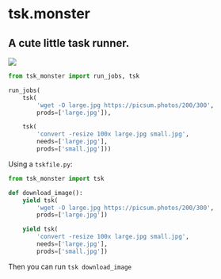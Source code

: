 # tsk.monster
## A cute little task runner.

![](https://tsk.monster/tsk.svg)

```python
from tsk_monster import run_jobs, tsk

run_jobs(
    tsk(
        'wget -O large.jpg https://picsum.photos/200/300',
        prods=['large.jpg']),

    tsk(
        'convert -resize 100x large.jpg small.jpg',
        needs=['large.jpg'],
        prods=['small.jpg']))
```
Using a `tskfile.py`:
```python
from tsk_monster import tsk

def download_image():
    yield tsk(
        'wget -O large.jpg https://picsum.photos/200/300',
        prods=['large.jpg'])

    yield tsk(
        'convert -resize 100x large.jpg small.jpg',
        needs=['large.jpg'],
        prods=['small.jpg'])
```

Then you can run `tsk download_image`
